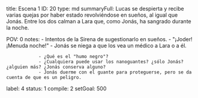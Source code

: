 title:          Escena 1
ID:             20
type:           md
summaryFull:    Lucas se despierta y recibe varias quejas por haber estado revolviéndose en sueños, al igual que Jonás. Entre los dos calman a Lara que, como Jonás, ha sangrado durante la noche.
                
POV:            0
notes:          - Intentos de la Sirena de sugestionarlo en sueños.
                - "¡Joder! ¡Menuda noche!"
                - Jonás se niega a que los vea un médico a Lara o a él.
                
                - ¿Qué es el "humo negro"?
                - ¿Cualquiera puede usar los nanoguantes? ¿sólo Jonás? ¿alguien más? ¿Jonás conserva alguno?
                - Jonás duerme con el guante para proteguerse, pero se da cuenta de que es un peligro.
label:          4
status:         1
compile:        2
setGoal:        500


